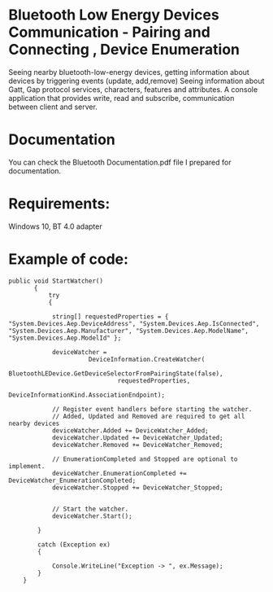 # Bluetooth Low Energy Devices Communication - Pairing and Connecting , Device Enumeration
Seeing nearby bluetooth-low-energy devices, getting information about devices by triggering events (update, add,remove) Seeing information about Gatt, Gap protocol services, characters, features and attributes. A console application that provides write, read and subscribe, communication between client and server.

# Documentation
You can check the Bluetooth Documentation.pdf file I prepared for documentation. 

# Requirements:
Windows 10, BT 4.0 adapter

# Example of code:

    public void StartWatcher()
           {
               try
               {

                string[] requestedProperties = { "System.Devices.Aep.DeviceAddress", "System.Devices.Aep.IsConnected", "System.Devices.Aep.Manufacturer", "System.Devices.Aep.ModelName", "System.Devices.Aep.ModelId" };

                deviceWatcher =
                          DeviceInformation.CreateWatcher(
                              BluetoothLEDevice.GetDeviceSelectorFromPairingState(false),
                                  requestedProperties,
                                  DeviceInformationKind.AssociationEndpoint);

                // Register event handlers before starting the watcher.
                // Added, Updated and Removed are required to get all nearby devices
                deviceWatcher.Added += DeviceWatcher_Added;
                deviceWatcher.Updated += DeviceWatcher_Updated;
                deviceWatcher.Removed += DeviceWatcher_Removed;

                // EnumerationCompleted and Stopped are optional to implement.
                deviceWatcher.EnumerationCompleted += DeviceWatcher_EnumerationCompleted;
                deviceWatcher.Stopped += DeviceWatcher_Stopped;


                // Start the watcher.
                deviceWatcher.Start();

            }

            catch (Exception ex)
            {

                Console.WriteLine("Exception -> ", ex.Message);
            }
        }
